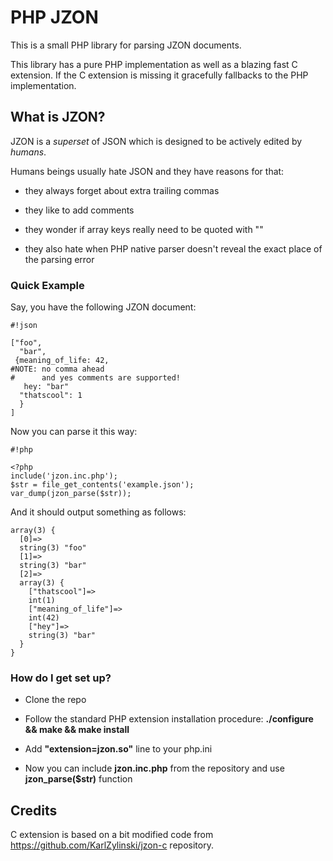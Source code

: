 # PHP JZON #

This is a small PHP library for parsing JZON documents. 

This library has a pure PHP implementation as well as a blazing fast C extension. If the C extension is missing it gracefully fallbacks to the PHP implementation.

## What is JZON? ##

JZON is a *superset* of JSON which is designed to be actively edited by *humans*. 

Humans beings usually hate JSON and they have reasons for that: 

*  they always forget about extra trailing commas

*  they like to add comments

*  they wonder if array keys really need to be quoted with ""

*  they also hate when PHP native parser doesn't reveal the exact place of the parsing error

### Quick Example ###

Say, you have the following JZON document:

```
#!json

["foo",
  "bar",
 {meaning_of_life: 42,
#NOTE: no comma ahead
#      and yes comments are supported!
   hey: "bar"
  "thatscool": 1
  }
]

```

Now you can parse it this way:

```
#!php

<?php
include('jzon.inc.php');
$str = file_get_contents('example.json');
var_dump(jzon_parse($str));
```

And it should output something as follows:

```
array(3) {
  [0]=>
  string(3) "foo"
  [1]=>
  string(3) "bar"
  [2]=>
  array(3) {
    ["thatscool"]=>
    int(1)
    ["meaning_of_life"]=>
    int(42)
    ["hey"]=>
    string(3) "bar"
  }
}
```

### How do I get set up? ###

* Clone the repo

* Follow the standard PHP extension installation procedure: **./configure && make && make install**

* Add **"extension=jzon.so"** line to your php.ini

* Now you can include **jzon.inc.php** from the repository and use **jzon_parse($str)** function

## Credits ##

C extension is based on a bit modified code from https://github.com/KarlZylinski/jzon-c repository.